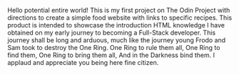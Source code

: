 Hello potential entire world! This is my first project on The Odin Project with directions to create a simple food website with links to specific recipes. This product is intended to showcase the introduction HTML knowledge I have obtained on my early journey to becoming a Full-Stack developer. This journey shall be long and arduous, much like the journey young Frodo and Sam took to destroy the One Ring. One Ring to rule them all, One Ring to find them, One Ring to bring them all, And in the Darkness bind them. I applaud and appreciate you being here fine citizen. 
